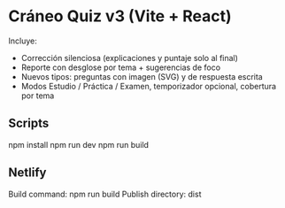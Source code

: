 # Cráneo Quiz v3 (Vite + React)

Incluye:
- Corrección silenciosa (explicaciones y puntaje solo al final)
- Reporte con desglose por tema + sugerencias de foco
- Nuevos tipos: preguntas con imagen (SVG) y de respuesta escrita
- Modos Estudio / Práctica / Examen, temporizador opcional, cobertura por tema

## Scripts
npm install
npm run dev
npm run build

## Netlify
Build command: npm run build
Publish directory: dist
